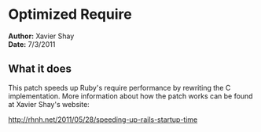 # Optimized Require

**Author:** Xavier Shay  
**Date:** 7/3/2011

## What it does

This patch speeds up Ruby's require performance by rewriting the C implementation. More
information about how the patch works can be found at Xavier Shay's website:

http://rhnh.net/2011/05/28/speeding-up-rails-startup-time
